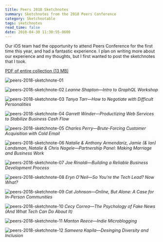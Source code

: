 ```yaml
---
title: Peers 2018 Sketchnotes
summary: Sketchnotes from the 2018 Peers Conference
category: Sketchnotable
tags: sketchnotes
read_time: false
date: 2018-04-30 11:38:55-0600
---
```


Our iOS team had the opportunity to attend Peers Conference for the first time this year, and had a fantastic experience. I plan on writing more about our experience and my thoughts, but I first wanted to post the sketchnotes that I took.

[PDF of entire collection (13 MB)](/images/sketchnotes/peers-2018/peers-2018-sketchnotes.pdf)

![peers-2018-sketchnote-01](http://bsn.io/images/sketchnotes/peers-2018/peers-2018-sketchnote-01.jpg)

![peers-2018-sketchnote-02](http://bsn.io/images/sketchnotes/peers-2018/peers-2018-sketchnote-02.jpg)
_Leanne Shapton—Intro to GraphQL Workshop_

![peers-2018-sketchnote-03](http://bsn.io/images/sketchnotes/peers-2018/peers-2018-sketchnote-03.jpg)
_Tanya Tarr—How to Negotiate with Difficult Personalities_

![peers-2018-sketchnote-04](http://bsn.io/images/sketchnotes/peers-2018/peers-2018-sketchnote-04.jpg)
_Garrett Winder—Productizing Web Services to Stabilize Business Cash Flow_

![peers-2018-sketchnote-05](http://bsn.io/images/sketchnotes/peers-2018/peers-2018-sketchnote-05.jpg)
_Charles Perry—Brute-Forcing Customer Acquisition with Cold Email_

![peers-2018-sketchnote-06](http://bsn.io/images/sketchnotes/peers-2018/peers-2018-sketchnote-06.jpg)
_Natalie & Anthony Armendariz, Jamie (& Ian) Landsman, Natalie & Chris Nagele—Partnership Panel: Making Marriage and Business Work_

![peers-2018-sketchnote-07](http://bsn.io/images/sketchnotes/peers-2018/peers-2018-sketchnote-07.jpg)
_Joe Rinaldi—Building a Reliable Business Development Process_

![peers-2018-sketchnote-08](http://bsn.io/images/sketchnotes/peers-2018/peers-2018-sketchnote-08.jpg)
_Eryn O'Neil—So You're the Tech Lead? Now What?_

![peers-2018-sketchnote-09](http://bsn.io/images/sketchnotes/peers-2018/peers-2018-sketchnote-09.jpg)
_Cat Johnson—Online, But Alone: A Case for In-Person Communities_

![peers-2018-sketchnote-10](http://bsn.io/images/sketchnotes/peers-2018/peers-2018-sketchnote-10.jpg)
_Cecy Correa—The Psychology of Fake News (And What Tech Can Do About It)_

![peers-2018-sketchnote-11](http://bsn.io/images/sketchnotes/peers-2018/peers-2018-sketchnote-11.jpg)
_Manton Reece—Indie Microblogging_

![peers-2018-sketchnote-12](http://bsn.io/images/sketchnotes/peers-2018/peers-2018-sketchnote-12.jpg)
_Sameera Kapila—Desinging Diversity and Inclusion_
